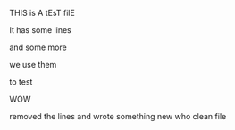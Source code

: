 THIS is A tEsT filE

It has some lines

and some more

we use them

to test

WOW

removed the lines
and wrote something new
who
clean file

